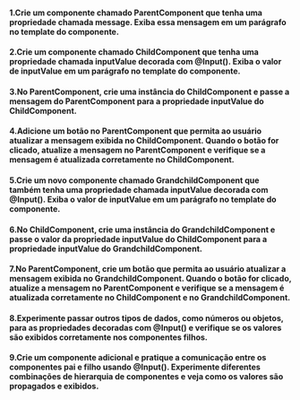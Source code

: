 #### 1.Crie um componente chamado ParentComponent que tenha uma propriedade chamada message. Exiba essa mensagem em um parágrafo no template do componente.

#### 2.Crie um componente chamado ChildComponent que tenha uma propriedade chamada inputValue decorada com @Input(). Exiba o valor de inputValue em um parágrafo no template do componente.

#### 3.No ParentComponent, crie uma instância do ChildComponent e passe a mensagem do ParentComponent para a propriedade inputValue do ChildComponent.

#### 4.Adicione um botão no ParentComponent que permita ao usuário atualizar a mensagem exibida no ChildComponent. Quando o botão for clicado, atualize a mensagem no ParentComponent e verifique se a mensagem é atualizada corretamente no ChildComponent.

#### 5.Crie um novo componente chamado GrandchildComponent que também tenha uma propriedade chamada inputValue decorada com @Input(). Exiba o valor de inputValue em um parágrafo no template do componente.

#### 6.No ChildComponent, crie uma instância do GrandchildComponent e passe o valor da propriedade inputValue do ChildComponent para a propriedade inputValue do GrandchildComponent.

#### 7.No ParentComponent, crie um botão que permita ao usuário atualizar a mensagem exibida no GrandchildComponent. Quando o botão for clicado, atualize a mensagem no ParentComponent e verifique se a mensagem é atualizada corretamente no ChildComponent e no GrandchildComponent.

#### 8.Experimente passar outros tipos de dados, como números ou objetos, para as propriedades decoradas com @Input() e verifique se os valores são exibidos corretamente nos componentes filhos.

#### 9.Crie um componente adicional e pratique a comunicação entre os componentes pai e filho usando @Input(). Experimente diferentes combinações de hierarquia de componentes e veja como os valores são propagados e exibidos.
